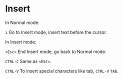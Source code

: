 # Insert

In Normal mode:

`i`       Go to Insert mode, insert text before the cursor.


In Insert mode:

`<Esc>`   End Insert mode, go back to Normal mode.

`CTRL-C`  Same as `<ESC>`.

`CTRL-V`  To insert special characters like tab, `CTRL-V` `TAB`.

